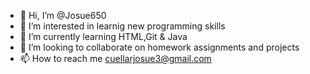 - 👋 Hi, I’m @Josue650
- 👀 I’m interested in learnig new programming skills
- 🌱 I’m currently learning HTML,Git & Java
- 💞️ I’m looking to collaborate on homework assignments and projects
- 📫 How to reach me cuellarjosue3@gmail.com

<!---
Josue650/Josue650 is a ✨ special ✨ repository because its `README.md` (this file) appears on your GitHub profile.
You can click the Preview link to take a look at your changes.
--->
